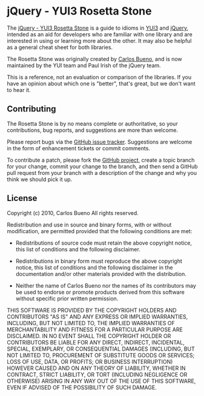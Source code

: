 jQuery - YUI3 Rosetta Stone
===========================

The [jQuery - YUI3 Rosetta Stone][rs] is a guide to idioms in [YUI3][yui3] and
[jQuery][jquery], intended as an aid for developers who are familiar with one
library and are interested in using or learning more about the other. It may
also be helpful as a general cheat sheet for both libraries.

The Rosetta Stone was originally created by [Carlos Bueno][cb], and is now
maintained by the YUI team and Paul Irish of the jQuery team.

This is a reference, not an evaluation or comparison of the libraries. If you
have an opinion about which one is "better", that's great, but we don't want to
hear it.

Contributing
------------

The Rosetta Stone is by no means complete or authoritative, so your
contributions, bug reports, and suggestions are more than welcome.

Please report bugs via the [GitHub issue tracker][issues]. Suggestions are
welcome in the form of enhancement tickets or commit comments.

To contribute a patch, please fork the [GitHub project][gh], create a topic
branch for your change, commit your change to the branch, and then send a GitHub
pull request from your branch with a description of the change and why you think
we should pick it up.

License
-------

Copyright (c) 2010, Carlos Bueno
All rights reserved.

Redistribution and use in source and binary forms, with or without modification,
are permitted provided that the following conditions are met:

* Redistributions of source code must retain the above copyright notice, this
  list of conditions and the following disclaimer.

* Redistributions in binary form must reproduce the above copyright notice, this
  list of conditions and the following disclaimer in the documentation and/or
  other materials provided with the distribution.

* Neither the name of Carlos Bueno nor the names of its contributors may be used
  to endorse or promote products derived from this software without specific
  prior written permission.

THIS SOFTWARE IS PROVIDED BY THE COPYRIGHT HOLDERS AND CONTRIBUTORS "AS IS" AND
ANY EXPRESS OR IMPLIED WARRANTIES, INCLUDING, BUT NOT LIMITED TO, THE IMPLIED
WARRANTIES OF MERCHANTABILITY AND FITNESS FOR A PARTICULAR PURPOSE ARE
DISCLAIMED. IN NO EVENT SHALL THE COPYRIGHT HOLDER OR CONTRIBUTORS BE LIABLE FOR
ANY DIRECT, INDIRECT, INCIDENTAL, SPECIAL, EXEMPLARY, OR CONSEQUENTIAL DAMAGES
(INCLUDING, BUT NOT LIMITED TO, PROCUREMENT OF SUBSTITUTE GOODS OR SERVICES;
LOSS OF USE, DATA, OR PROFITS; OR BUSINESS INTERRUPTION) HOWEVER CAUSED AND ON
ANY THEORY OF LIABILITY, WHETHER IN CONTRACT, STRICT LIABILITY, OR TORT
(INCLUDING NEGLIGENCE OR OTHERWISE) ARISING IN ANY WAY OUT OF THE USE OF THIS
SOFTWARE, EVEN IF ADVISED OF THE POSSIBILITY OF SUCH DAMAGE.

[cb]:http://carlos.bueno.org/
[gh]:http://github.com/rgrove/jquery-yui3-rosetta-stone/
[issues]:http://github.com/rgrove/jquery-yui3-rosetta-stone/issues
[jquery]:http://jquery.com/
[rs]:http://jsrosettastone.com/
[yui3]:http://developer.yahoo.com/yui/3/
